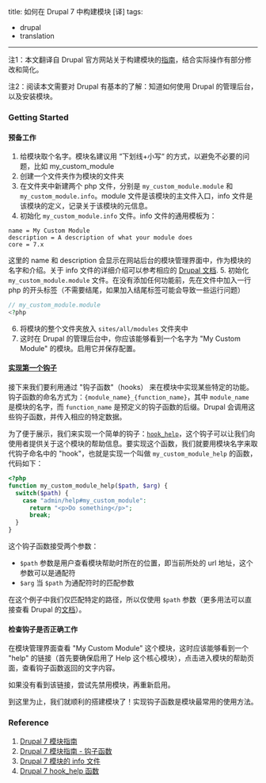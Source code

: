 title: 如何在 Drupal 7 中构建模块 [译]
tags:
- drupal
- translation
---

注1：本文翻译自 Drupal 官方网站关于构建模块的[指南][guide]，结合实际操作有部分修改和简化。

注2：阅读本文需要对 Drupal 有基本的了解：知道如何使用 Drupal 的管理后台，以及安装模块。

### Getting Started

#### 预备工作

1. 给模块取个名字。模块名建议用 “下划线+小写“ 的方式，以避免不必要的问题，比如 my_custom_module
2. 创建一个文件夹作为模块的文件夹
3. 在文件夹中新建两个 php 文件，分别是 `my_custom_module.module` 和 `my_custom_module.info`。module 文件是该模块的主文件入口，info 文件是该模块的定义，记录关于该模块的元信息。
4. 初始化 `my_custom_module.info` 文件。info 文件的通用模板为：

  ```
  name = My Custom Module
  description = A description of what your module does
  core = 7.x
  ```

  这里的 name 和 description 会显示在网站后台的模块管理界面中，作为模块的名字和介绍。关于 info 文件的详细介绍可以参考相应的 [Drupal 文档][info-doc].
5. 初始化 `my_custom_module.module` 文件。在没有添加任何功能前，先在文件中加入一行 php 的开头标签（不需要结尾，如果加入结尾标签可能会导致一些运行问题）

  ```php
  // my_custom_module.module
  <?php
  ```
6. 将模块的整个文件夹放入 `sites/all/modules` 文件夹中
7. 这时在 Drupal 的管理后台中，你应该能够看到一个名字为 "My Custom Module" 的模块。启用它并保存配置。

#### [实现第一个钩子][hook-guide]

接下来我们要利用通过 "钩子函数"（hooks） 来在模块中实现某些特定的功能。钩子函数的命名方式为：`{module_name}_{function_name}`，其中 `module_name` 是模块的名字，而 `function_name` 是预定义的钩子函数的后缀。Drupal 会调用这些钩子函数，并传入相应的特定数据。

为了便于展示，我们来实现一个简单的钩子：[`hook_help`](hook_help-doc)，这个钩子可以让我们向使用者提供关于这个模块的帮助信息。要实现这个函数，我们就要用模块名字来取代钩子命名中的 "hook"，也就是实现一个叫做 `my_custom_module_help` 的函数，代码如下：

```php
<?php
function my_custom_module_help($path, $arg) {
  switch($path) {
    case "admin/help#my_custom_module":
      return "<p>Do something</p>";
      break;
  }
}
```

这个钩子函数接受两个参数：

* `$path` 参数是用户查看模块帮助时所在的位置，即当前所处的 url 地址，这个参数可以是通配符
* `$arg` 当 `$path` 为通配符时的匹配参数

在这个例子中我们仅匹配特定的路径，所以仅使用 `$path` 参数（更多用法可以直接查看 Drupal 的[文档][hook_help-doc]）。

#### 检查钩子是否正确工作

在模块管理界面查看 "My Custom Module" 这个模块，这时应该能够看到一个 "help" 的链接（首先要确保启用了 Help 这个核心模块），点击进入模块的帮助页面，查看钩子函数返回的文字内容。

如果没有看到该链接，尝试先禁用模块，再重新启用。

到这里为止，我们就顺利的搭建模块了！实现钩子函数是模块最常用的使用方法。

### Reference

1. [Drupal 7 模块指南][guide]
2. [Drupal 7 模块指南 - 钩子函数][hook-guide]
3. [Drupal 7 模块的 info 文件][info-doc]
4. [Drupal 7 hook_help 函数][hook_help-doc]

[guide]: https://www.drupal.org/developing/modules/7 "Drupal 7 模块指南"
[hook-guide]: https://www.drupal.org/node/1095546 "Drupal 7 模块指南 - 钩子函数"
[info-doc]: http://drupal.org/node/542202 "info 文件的介绍"
[hook_help-doc]: https://api.drupal.org/api/drupal/modules%21system%21system.api.php/function/hook_help/7 "hook_help 钩子的文档"
